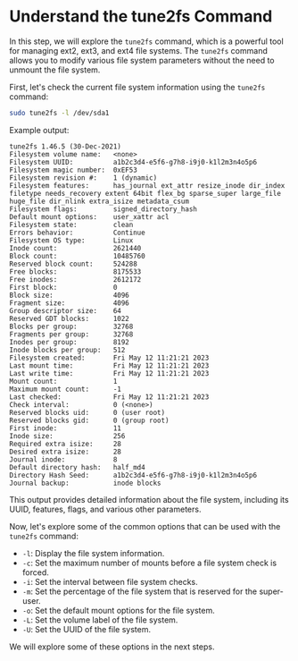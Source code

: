 # Understand the tune2fs Command

In this step, we will explore the `tune2fs` command, which is a powerful tool for managing ext2, ext3, and ext4 file systems. The `tune2fs` command allows you to modify various file system parameters without the need to unmount the file system.

First, let's check the current file system information using the `tune2fs` command:

```bash
sudo tune2fs -l /dev/sda1
```

Example output:

```
tune2fs 1.46.5 (30-Dec-2021)
Filesystem volume name:   <none>
Filesystem UUID:          a1b2c3d4-e5f6-g7h8-i9j0-k1l2m3n4o5p6
Filesystem magic number:  0xEF53
Filesystem revision #:    1 (dynamic)
Filesystem features:      has_journal ext_attr resize_inode dir_index filetype needs_recovery extent 64bit flex_bg sparse_super large_file huge_file dir_nlink extra_isize metadata_csum
Filesystem flags:         signed_directory_hash
Default mount options:    user_xattr acl
Filesystem state:         clean
Errors behavior:          Continue
Filesystem OS type:       Linux
Inode count:              2621440
Block count:              10485760
Reserved block count:     524288
Free blocks:              8175533
Free inodes:              2612172
First block:              0
Block size:               4096
Fragment size:            4096
Group descriptor size:    64
Reserved GDT blocks:      1022
Blocks per group:         32768
Fragments per group:      32768
Inodes per group:         8192
Inode blocks per group:   512
Filesystem created:       Fri May 12 11:21:21 2023
Last mount time:          Fri May 12 11:21:21 2023
Last write time:          Fri May 12 11:21:21 2023
Mount count:              1
Maximum mount count:      -1
Last checked:             Fri May 12 11:21:21 2023
Check interval:           0 (<none>)
Reserved blocks uid:      0 (user root)
Reserved blocks gid:      0 (group root)
First inode:              11
Inode size:               256
Required extra isize:     28
Desired extra isize:      28
Journal inode:            8
Default directory hash:   half_md4
Directory Hash Seed:      a1b2c3d4-e5f6-g7h8-i9j0-k1l2m3n4o5p6
Journal backup:           inode blocks
```

This output provides detailed information about the file system, including its UUID, features, flags, and various other parameters.

Now, let's explore some of the common options that can be used with the `tune2fs` command:

- `-l`: Display the file system information.
- `-c`: Set the maximum number of mounts before a file system check is forced.
- `-i`: Set the interval between file system checks.
- `-m`: Set the percentage of the file system that is reserved for the super-user.
- `-o`: Set the default mount options for the file system.
- `-L`: Set the volume label of the file system.
- `-U`: Set the UUID of the file system.

We will explore some of these options in the next steps.

